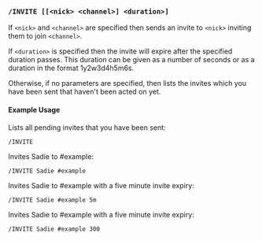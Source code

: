 <!-- This file contains a page fragment. Any changes will affect all pages that include it. -->

### `/INVITE [[<nick> <channel>] <duration>]`

If `<nick>` and `<channel>` are specified then sends an invite to `<nick>` inviting them to join `<channel>`.

If `<duration>` is specified then the invite will expire after the specified duration passes. This duration can be given as a number of seconds or as a duration in the format 1y2w3d4h5m6s.

Otherwise, if no parameters are specified, then lists the invites which you have been sent that haven't been acted on yet.

#### Example Usage

Lists all pending invites that you have been sent:

```plaintext
/INVITE
```

Invites Sadie to #example:

```plaintext
/INVITE Sadie #example
```

Invites Sadie to #example with a five minute invite expiry:

```plaintext
/INVITE Sadie #example 5m
```

Invites Sadie to #example with a five minute invite expiry:

```plaintext
/INVITE Sadie #example 300
```
